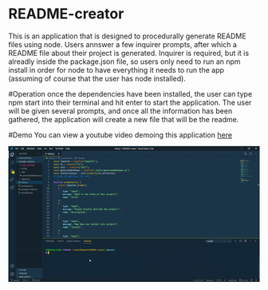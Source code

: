 # README-creator

This is an application that is designed to procedurally generate README files using node. Users annswer a few inquirer prompts, after which a README file about their project is generated. Inquirer is required, but it is alreadly inside the package.json file, so users only need to run an npm install in order for node to have everything it needs to run the app (assuming of course that the user has node installed).

#Operation
once the dependencies have been installed, the user can type npm start into their terminal and hit enter to start the application. The user will be given several prompts, and once all the information has been gathered, the application will create a new file that will be the readme. 

#Demo
You can view a youtube video demoing this application [here](https://youtube.com/watch?v=o9jW6jhYkJw&feature=youtu.be)

![A Demo in GIF form](./images/README_gif.gif)
